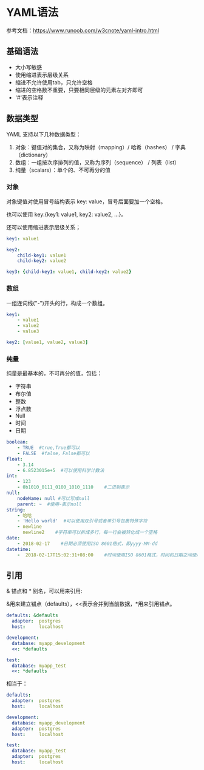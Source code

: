# YAML语法

参考文档：https://www.runoob.com/w3cnote/yaml-intro.html

## 基础语法

+ 大小写敏感
+ 使用缩进表示层级关系
+ 缩进不允许使用tab，只允许空格
+ 缩进的空格数不重要，只要相同层级的元素左对齐即可
+ '#'表示注释

## 数据类型

YAML 支持以下几种数据类型：

1. 对象：键值对的集合，又称为映射（mapping）/ 哈希（hashes） / 字典（dictionary）
2. 数组：一组按次序排列的值，又称为序列（sequence） / 列表（list）
3. 纯量（scalars）：单个的、不可再分的值

### 对象

对象键值对使用冒号结构表示 key: value，冒号后面要加一个空格。

也可以使用 key:{key1: value1, key2: value2, ...}。

还可以使用缩进表示层级关系；

```yml
key1: value1

key2:
    child-key1: value1
    child-key2: value2

key3: {child-key1: value1, child-key2: value2}
```

### 数组

一组连词线("-")开头的行，构成一个数组。

```yml
key1:
    - value1
    - value2
    - value3

key2: [value1, value2, value3]
```

### 纯量

纯量是最基本的，不可再分的值，包括：

+ 字符串
+ 布尔值
+ 整数
+ 浮点数
+ Null
+ 时间
+ 日期

```yml
boolean:
    - TRUE  #true,True都可以
    - FALSE  #false，False都可以
float:
    - 3.14
    - 6.8523015e+5  #可以使用科学计数法
int:
    - 123
    - 0b1010_0111_0100_1010_1110    #二进制表示
null:
    nodeName: null #可以写成null
    parent: ~  #使用~表示null
string:
    - 哈哈
    - 'Hello world'  #可以使用双引号或者单引号包裹特殊字符
    - newline
      newline2    #字符串可以拆成多行，每一行会被转化成一个空格
date:
    - 2018-02-17    #日期必须使用ISO 8601格式，即yyyy-MM-dd
datetime:
    -  2018-02-17T15:02:31+08:00    #时间使用ISO 8601格式，时间和日期之间使用T连接，最后使用+代表时区
```

## 引用

& 锚点和 * 别名，可以用来引用:

&用来建立锚点（defaults），<<表示合并到当前数据，*用来引用锚点。

```yml
defaults: &defaults
  adapter:  postgres
  host:     localhost

development:
  database: myapp_development
  <<: *defaults

test:
  database: myapp_test
  <<: *defaults
```

相当于：

```yml
defaults:
  adapter:  postgres
  host:     localhost

development:
  database: myapp_development
  adapter:  postgres
  host:     localhost

test:
  database: myapp_test
  adapter:  postgres
  host:     localhost
```
